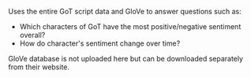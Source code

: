 Uses the entire GoT script data and GloVe to answer questions such as:
* Which characters of GoT have the most positive/negative sentiment overall?
* How do character's sentiment change over time?

GloVe database is not uploaded here but can be downloaded separately from their website.
